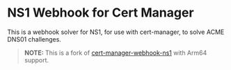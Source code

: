 # NS1 Webhook for Cert Manager
This is a webhook solver for NS1, for use with cert-manager, to solve ACME DNS01 challenges.

> **NOTE:** This is a fork of [cert-manager-webhook-ns1](https://github.com/ns1/cert-manager-webhook-ns1) with Arm64 support.
